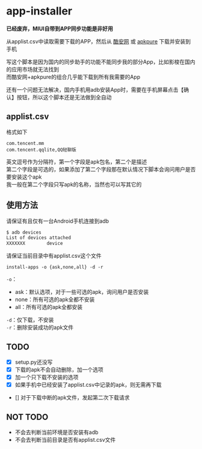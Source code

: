 # app-installer

**已经废弃，MIUI自带到APP同步功能是非好用**

从applist.csv中读取需要下载的APP，然后从 [酷安网](https://www.coolapk.com/) 或 [apkpure](https://apkpure.com/cn/) 下载并安装到手机  

写这个脚本是因为国内的同步助手的功能不能同步我的部分App，比如影梭在国内的应用市场就无法找到  
而酷安网+apkpure的组合几乎能下载到所有我需要的App

还有一个问题无法解决，国内手机用adb安装App时，需要在手机屏幕点击【确认】按钮，所以这个脚本还是无法做到全自动

## applist.csv

格式如下

`com.tencent.mm`  
`com.tencent.qqlite,QQ轻聊版`  

英文逗号作为分隔符，第一个字段是apk包名，第二个是描述  
第二个字段是可选的，如果添加了第二个字段那在默认情况下脚本会询问用户是否要安装这个apk  
我一般在第二个字段只写apk的名称，当然也可以写其它的  

## 使用方法

请保证有且仅有一台Android手机连接到adb  

```bash
$ adb devices
List of devices attached
XXXXXXX        device
```

请保证当前目录中有applist.csv这个文件

`install-apps -o {ask,none,all} -d -r`  

`-o`：  

- ask：默认选项，对于一些可选的apk，询问用户是否安装
- none：所有可选的apk全都不安装
- all：所有可选的apk全都安装

`-d`：仅下载，不安装  
`-r`：删除安装成功的apk文件

## TODO

- [x] setup.py还没写
- [x] 下载的apk不会自动删除，加一个选项
- [x] 加一个只下载不安装的选项
- [x] 如果手机中已经安装了applist.csv中记录的apk，则无需再下载
- [] 对于下载中断的apk文件，发起第二次下载请求

## NOT TODO

- 不会去判断当前环境是否安装有adb
- 不会去判断当前目录是否有applist.csv文件